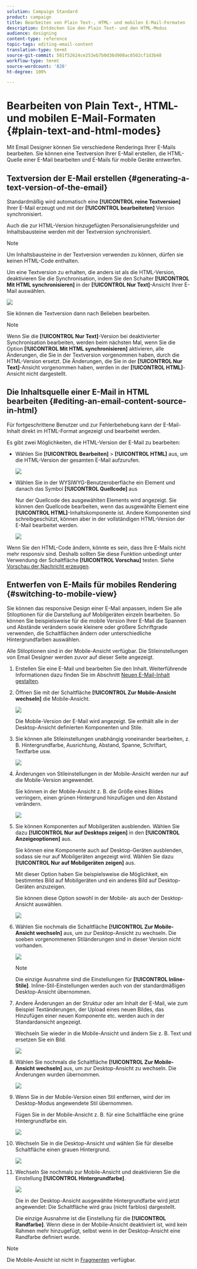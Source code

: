 ```yaml
---
solution: Campaign Standard
product: campaign
title: Bearbeiten von Plain Text-, HTML- und mobilen E-Mail-Formaten
description: Entdecken Sie den Plain Text- und den HTML-Modus
audience: designing
content-type: reference
topic-tags: editing-email-content
translation-type: tm+mt
source-git-commit: 501f52624ce253eb7b0d36d908ac8502cf1d3b48
workflow-type: tm+mt
source-wordcount: '828'
ht-degree: 100%

---
```



# Bearbeiten von Plain Text-, HTML- und mobilen E-Mail-Formaten {#plain-text-and-html-modes}

Mit Email Designer können Sie verschiedene Renderings Ihrer E-Mails bearbeiten. Sie können eine Textversion Ihrer E-Mail erstellen, die HTML-Quelle einer E-Mail bearbeiten und E-Mails für mobile Geräte entwerfen.

## Textversion der E-Mail erstellen {#generating-a-text-version-of-the-email}

Standardmäßig wird automatisch eine **[!UICONTROL reine Textversion]** Ihrer E-Mail erzeugt und mit der **[!UICONTROL bearbeiteten]** Version synchronisiert.

Auch die zur HTML-Version hinzugefügten Personalisierungsfelder und Inhaltsbausteine werden mit der Textversion synchronisiert.

>[!NOTE]
>
>Um Inhaltsbausteine in der Textversion verwenden zu können, dürfen sie keinen HTML-Code enthalten.

Um eine Textversion zu erhalten, die anders ist als die HTML-Version, deaktivieren Sie die Synchronisation, indem Sie den Schalter **[!UICONTROL Mit HTML synchronisieren]** in der **[!UICONTROL Nur Text]**-Ansicht Ihrer E-Mail auswählen.

![](assets/email_designer_textversion.png)

Sie können die Textversion dann nach Belieben bearbeiten.

>[!NOTE]
>
>Wenn Sie die **[!UICONTROL Nur Text]**-Version bei deaktivierter Synchronisation bearbeiten, werden beim nächsten Mal, wenn Sie die Option **[!UICONTROL Mit HTML synchronisieren]** aktivieren, alle Änderungen, die Sie in der Textversion vorgenommen haben, durch die HTML-Version ersetzt. Die Änderungen, die Sie in der **[!UICONTROL Nur Text]**-Ansicht vorgenommen haben, werden in der **[!UICONTROL HTML]**-Ansicht nicht dargestellt.

## Die Inhaltsquelle einer E-Mail in HTML bearbeiten {#editing-an-email-content-source-in-html}

Für fortgeschrittene Benutzer und zur Fehlerbehebung kann der E-Mail-Inhalt direkt im HTML-Format angezeigt und bearbeitet werden.

Es gibt zwei Möglichkeiten, die HTML-Version der E-Mail zu bearbeiten:

* Wählen Sie **[!UICONTROL Bearbeiten]** > **[!UICONTROL HTML]** aus, um die HTML-Version der gesamten E-Mail aufzurufen.

   ![](assets/email_designer_html1.png)

* Wählen Sie in der WYSIWYG-Benutzeroberfläche ein Element und danach das Symbol **[!UICONTROL Quellcode]** aus

   Nur der Quellcode des ausgewählten Elements wird angezeigt. Sie können den Quellcode bearbeiten, wenn das ausgewählte Element eine **[!UICONTROL HTML]**-Inhaltskomponente ist. Andere Komponenten sind schreibgeschützt, können aber in der vollständigen HTML-Version der E-Mail bearbeitet werden.

   ![](assets/email_designer_html2.png)

Wenn Sie den HTML-Code ändern, könnte es sein, dass Ihre E-Mails nicht mehr responsiv sind. Deshalb sollten Sie diese Funktion unbedingt unter Verwendung der Schaltfläche **[!UICONTROL Vorschau]** testen. Siehe [Vorschau der Nachricht erzeugen](../../sending/using/previewing-messages.md).

## Entwerfen von E-Mails für mobiles Rendering {#switching-to-mobile-view}

Sie können das responsive Design einer E-Mail anpassen, indem Sie alle Stiloptionen für die Darstellung auf Mobilgeräten einzeln bearbeiten. So können Sie beispielsweise für die mobile Version Ihrer E-Mail die Spannen und Abstände verändern sowie kleinere oder größere Schriftgrade verwenden, die Schaltflächen ändern oder unterschiedliche Hintergrundfarben auswählen.

Alle Stiloptionen sind in der Mobile-Ansicht verfügbar. Die Stileinstellungen von Email Designer werden zuvor auf dieser Seite angezeigt.

1. Erstellen Sie eine E-Mail und bearbeiten Sie den Inhalt. Weiterführende Informationen dazu finden Sie im Abschnitt [Neuen E-Mail-Inhalt gestalten](../../designing/using/designing-from-scratch.md#designing-an-email-content-from-scratch).
1. Öffnen Sie mit der Schaltfläche **[!UICONTROL Zur Mobile-Ansicht wechseln]** die Mobile-Ansicht.

   ![](assets/email_designer_mobile_view_switch.png)

   Die Mobile-Version der E-Mail wird angezeigt. Sie enthält alle in der Desktop-Ansicht definierten Komponenten und Stile.

1. Sie können alle Stileinstellungen unabhängig voneinander bearbeiten, z. B. Hintergrundfarbe, Ausrichtung, Abstand, Spanne, Schriftart, Textfarbe usw.

   ![](assets/email_designer_mobile_view.png)

1. Änderungen von Stileinstellungen in der Mobile-Ansicht werden nur auf die Mobile-Version angewendet.

   Sie können in der Mobile-Ansicht z. B. die Größe eines Bildes verringern, einen grünen Hintergrund hinzufügen und den Abstand verändern.

   ![](assets/email_designer_mobile_view_change.png)

1. Sie können Komponenten auf Mobilgeräten ausblenden. Wählen Sie dazu **[!UICONTROL Nur auf Desktops zeigen]** in den **[!UICONTROL Anzeigeoptionen]** aus.

   Sie können eine Komponente auch auf Desktop-Geräten ausblenden, sodass sie nur auf Mobilgeräten angezeigt wird. Wählen Sie dazu **[!UICONTROL Nur auf Mobilgeräten zeigen]** aus.

   Mit dieser Option haben Sie beispielsweise die Möglichkeit, ein bestimmtes Bild auf Mobilgeräten und ein anderes Bild auf Desktop-Geräten anzuzeigen.

   Sie können diese Option sowohl in der Mobile- als auch der Desktop-Ansicht auswählen.

   ![](assets/email_designer_mobile_hide.png)

1. Wählen Sie nochmals die Schaltfläche **[!UICONTROL Zur Mobile-Ansicht wechseln]** aus, um zur Desktop-Ansicht zu wechseln. Die soeben vorgenommenen Stiländerungen sind in dieser Version nicht vorhanden.

   ![](assets/email_designer_mobile_view_desktop_no-change.png)

   >[!NOTE]
   >
   >Die einzige Ausnahme sind die Einstellungen für **[!UICONTROL Inline-Stile]**. Inline-Stil-Einstellungen werden auch von der standardmäßigen Desktop-Ansicht übernommen.

1. Andere Änderungen an der Struktur oder am Inhalt der E-Mail, wie zum Beispiel Textänderungen, der Upload eines neuen Bildes, das Hinzufügen einer neuen Komponente etc. werden auch in der Standardansicht angezeigt.

   Wechseln Sie wieder in die Mobile-Ansicht und ändern Sie z. B. Text und ersetzen Sie ein Bild.

   ![](assets/email_designer_mobile_view_change_content.png)

1. Wählen Sie nochmals die Schaltfläche **[!UICONTROL Zur Mobile-Ansicht wechseln]** aus, um zur Desktop-Ansicht zu wechseln. Die Änderungen wurden übernommen.

   ![](assets/email_designer_mobile_view_desktop_content-change.png)

1. Wenn Sie in der Mobile-Version einen Stil entfernen, wird der im Desktop-Modus angewendete Stil übernommen.

   Fügen Sie in der Mobile-Ansicht z. B. für eine Schaltfläche eine grüne Hintergrundfarbe ein.

   ![](assets/email_designer_mobile_view_background_mobile.png)

1. Wechseln Sie in die Desktop-Ansicht und wählen Sie für dieselbe Schaltfläche einen grauen Hintergrund.

   ![](assets/email_designer_mobile_view_background_desktop.png)

1. Wechseln Sie nochmals zur Mobile-Ansicht und deaktivieren Sie die Einstellung **[!UICONTROL Hintergrundfarbe]**.

   ![](assets/email_designer_mobile_view_background_mobile_disabled.png)

   Die in der Desktop-Ansicht ausgewählte Hintergrundfarbe wird jetzt angewendet: Die Schaltfläche wird grau (nicht farblos) dargestellt.

   Die einzige Ausnahme ist die Einstellung für die **[!UICONTROL Randfarbe]**. Wenn diese in der Mobile-Ansicht deaktiviert ist, wird kein Rahmen mehr hinzugefügt, selbst wenn in der Desktop-Ansicht eine Randfarbe definiert wurde.

>[!NOTE]
>
>Die Mobile-Ansicht ist nicht in [Fragmenten](../../designing/using/using-reusable-content.md#about-fragments) verfügbar.
